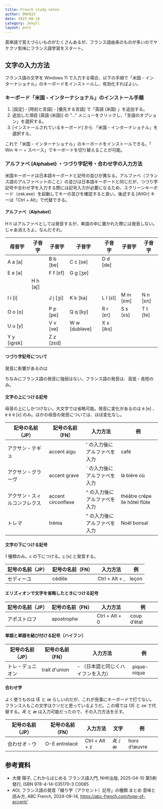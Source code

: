 ```yaml
---
title: French study notes
author: DNV825
date: 2025-08-16
category: Jekyll
layout: post
---
```


英単語で覚えづらいものがたくさんあるが、フランス語由来のものが多いのでヤケクソ気味にフランス語学習をスタート。

## 文字の入力方法

フランス語の文字を Windows 11 で入力する場合、以下の手順で「米国 - インターナショナル」のキーボードをインストールし、有効化すればよい。

### キーボード「米国 - インターナショナル」のインストール手順

1. [設定] - [時刻と言語] - [優先する言語] で「英語 (米国) 」を追加する。
1. 追加した項目 [英語 (米国)] の "..." メニューをクリックし、「言語のオプション」を選択する。
1. [インストールされているキーボード] から 「米国 - インターナショナル」を選択する。

これで「米国 - インターナショナル」のキーボードをインストールできる。「 Win キー + スペース」でキーボードを切り替えることが可能。

### アルファべ (Alphabet) ・つづり字記号・合わせ字の入力方法

米国キーボードは日本語キーボードと記号の並びが異なる。アルファべ（フランス語のアルファベットのこと）の並びは日本語キーボードと同じだが、つづり字記号や合わせ字を入力する際には記号入力が必要になるため、スクリーンキーボード（osk.exe）を起動してキーの並びを確認すると良い。後述する [AltGr] キーは「Ctrl + Alt」で代替できる。

#### アルファべ（Alphabet）

H h はアルファべとしては発音するが、単語の中に置かれた際には発音しない。じゃあ消えろよ。なんだそれ。

| 母音字 | 子音字 | 子音字 | 子音字 | 子音字 | 子音字 | 子音字 |
| --- | --- | --- | --- | --- | --- | --- |
| A a [a] | &nbsp; | B b [be] | C c [se] | D d [de] | &nbsp; | &nbsp; |
| E e [ə] | &nbsp; | F f [ɛf] | G g [ʒe] | &nbsp; | &nbsp; | &nbsp; |
| &nbsp;  | H h [aʃ] | &nbsp; | &nbsp; | &nbsp; | &nbsp; | &nbsp; |
| I i [i] | &nbsp; | J j [ʒi] | K k [ka] | L l [ɛl] | M m [ɛm] | N n [ɛn] |
| O o [o] | &nbsp; | P p [pe] | Q q [ky] | R r [ɛr] | S s [ɛs] | T t [te] |
| U u [y] | &nbsp; | V v [ve] | W w [dubləve] | X x [iks] | &nbsp; | &nbsp; |
| Y y [igrɛk] | &nbsp; | Z z [zɛd] | &nbsp; | &nbsp; | &nbsp; | &nbsp; |

#### つづり字記号について

発音に影響があるのは

ちなみにフランス語の発音に強弱はない。フランス語の発音は、高低・長短のみ。

#### 文字の上につける記号

母音の上にしかつけない。大文字では省略可能。発音に変化があるのは é [e] 、è ê ë [ɛ] のみ。ほかの母音の発音については、ほぼ変化なし。

| 記号の名前（JP） | 記号の名前（FN） | 入力方法 | 例 |
| --- | --- | --- | --- |
| アクサン・テギュ | accent aigu | ' の入力後にアルファべを入力 | café |
| アクサン・グラーヴ | accent grave | ` の入力後にアルファべを入力 | là bière où |
| アクサン・スィルコンフレクス | accent circonflexe | ^ の入力後にアルファべを入力 | théâtre crêpe île hôtel flûte |
| トレマ | tréma | " の入力後にアルファべを入力 | Noël bonsaï |

#### 文字の下につける記号

1 種類のみ。c の下につける。ç [s] と発音する。

| 記号の名前（JP） | 記号の名前（FN） | 入力方法 | 例 |
| --- | --- | --- | --- |
| セディーユ | cédille | Ctrl + Alt + , | leçon |

#### エリズィオンで文字を省略したときにつける記号

| 記号の名前（JP） | 記号の名前（FN） | 入力方法 | 例 |
| --- | --- | --- | --- |
| アポストロフ | apostrophe | Ctrl + Alt + 0 | coup d’état |

#### 単語と単語を結び付ける記号（ハイフン）

| 記号の名前（JP） | 記号の名前（FN） | 入力方法 | 例 |
| --- | --- | --- | --- |
| トレ・デュニオン | trait d'union | - （日本語と同じくハイフンを入力） | pique-nique |

#### 合わせ字

よく使うものは Œ と œ らしいのだが、これが見事にキーボードで打てない。フランス人もこの文字はクソだと思っているようだ。この場では OE と oe で代替する。Æ と æ は入力可能だったので、その入力方法を示す。

| 記号の名前（JP） | 記号の名前（FN） | 入力方法 | 文字 | 例 |
| --- | --- | --- | --- | --- |
| 合わせオ・ウ | O-E entrelacé | Ctrl + Alt + z | Æ / æ | hors d’œuvre |

## 参考資料

- 大塚 陽子, これからはじめる フランス語入門, NHK出版, 2025-04-10 第5刷発行, ISBN 978-4-14-035170-3 C0085
- AOI, フランス語の発音「綴り字（アクセント）記号」の種類 まとめ 意味と読み方, ABC French, 2024-09-14, <https://abc-french.com/type-of-accent/>
